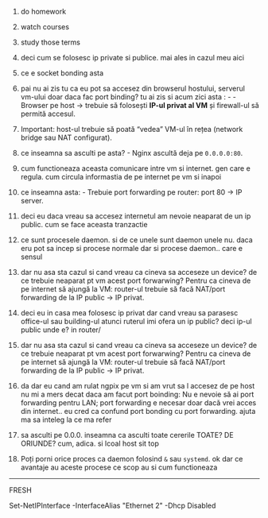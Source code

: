1. do homework
2. watch courses
3. study those terms





4. deci cum se folosesc ip private si publice. mai ales in cazul meu aici
5. ce e socket bonding asta

6. pai nu ai zis tu ca eu pot sa accesez din browserul hostului, serverul vm-ului doar daca fac port binding? tu ai zis si acum zici asta : - - Browser pe host → trebuie să folosești **IP-ul privat al VM** și firewall-ul să permită accesul.
        
7. Important: host-ul trebuie să poată “vedea” VM-ul în rețea (network bridge sau NAT configurat).
8. ce inseamna sa asculti pe asta? - Nginx ascultă deja pe `0.0.0.0:80`.
9. cum functioneaza aceasta comunicare intre vm si internet. gen care e regula. cum circula informastia de pe internet pe vm si inapoi
10. ce inseamna asta: - Trebuie port forwarding pe router: port 80 → IP server.
11. deci eu daca vreau sa accesez internetul am nevoie neaparat de un ip public. cum se face aceasta tranzactie
12. ce sunt procesele daemon. si de ce unele sunt daemon unele nu. daca eru pot sa incep si procese normale dar si procese daemon.. care e sensul
13. dar nu asa sta cazul si cand vreau ca cineva sa acceseze un device? de ce trebuie neaparat pt vm acest port forwarwing? Pentru ca cineva de pe internet să ajungă la VM: router-ul trebuie să facă NAT/port forwarding de la IP public → IP privat.
14. deci eu in casa mea folosesc ip privat dar cand vreau sa parasesc office-ul sau building-ul atunci ruterul imi ofera un ip public? deci ip-ul public unde e? in router/
15. dar nu asa sta cazul si cand vreau ca cineva sa acceseze un device? de ce trebuie neaparat pt vm acest port forwarwing? Pentru ca cineva de pe internet să ajungă la VM: router-ul trebuie să facă NAT/port forwarding de la IP public → IP privat.
16. da dar eu cand am rulat ngpix pe vm si am vrut sa l accesez de pe host  nu mi a mers decat daca am facut port boinding: Nu e nevoie să ai port forwarding pentru LAN; port forwarding e necesar doar dacă vrei acces din internet.. eu cred ca confund port bonding cu port forwarding. ajuta ma sa inteleg la ce ma refer
17. sa asculti pe 0.0.0. inseamna ca asculti toate cererile TOATE? DE ORIUNDE? cum, adica. si lcoal host sit top
18. Poți porni orice proces ca daemon folosind `&` sau `systemd`. ok dar ce avantaje au aceste procese ce scop au si cum functioneaza




----



FRESH



Set-NetIPInterface -InterfaceAlias "Ethernet 2" -Dhcp Disabled



